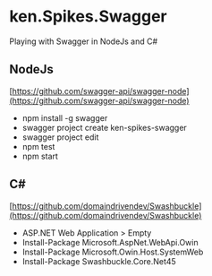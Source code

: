 # ken.Spikes.Swagger
Playing with Swagger in NodeJs and C#

## NodeJs

[https://github.com/swagger-api/swagger-node](https://github.com/swagger-api/swagger-node)

* npm install -g swagger
* swagger project create ken-spikes-swagger
* swagger project edit
* npm test
* npm start

<h2>C#</h2>

[https://github.com/domaindrivendev/Swashbuckle](https://github.com/domaindrivendev/Swashbuckle)

* ASP.NET Web Application > Empty
* Install-Package Microsoft.AspNet.WebApi.Owin
* Install-Package Microsoft.Owin.Host.SystemWeb
* Install-Package Swashbuckle.Core.Net45
